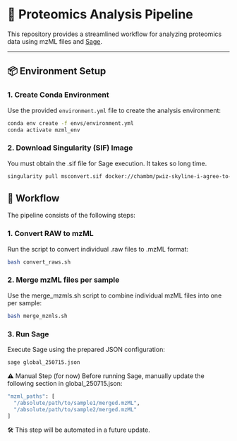 # 🧪 Proteomics Analysis Pipeline

This repository provides a streamlined workflow for analyzing proteomics data using mzML files and [Sage](https://github.com/lazear/sage).

---

## 📦 Environment Setup

### 1. Create Conda Environment

Use the provided `environment.yml` file to create the analysis environment:

```bash
conda env create -f envs/environment.yml
conda activate mzml_env
```
### 2. Download Singularity (SIF) Image
You must obtain the .sif file for Sage execution.
It takes so long time.
```bash
singularity pull msconvert.sif docker://chambm/pwiz-skyline-i-agree-to-the-vendor-licenses
```

## 🔁 Workflow
The pipeline consists of the following steps:

### 1. Convert RAW to mzML
Run the script to convert individual .raw files to .mzML format:

```bash
bash convert_raws.sh
```
### 2. Merge mzML files per sample
Use the merge_mzmls.sh script to combine individual mzML files into one per sample:
```bash
bash merge_mzmls.sh
```
### 3. Run Sage
Execute Sage using the prepared JSON configuration:

```bash
sage global_250715.json
```
⚠️ Manual Step (for now)
Before running Sage, manually update the following section in global_250715.json:

```bash
"mzml_paths": [
  "/absolute/path/to/sample1/merged.mzML",
  "/absolute/path/to/sample2/merged.mzML"
]
```
🛠 This step will be automated in a future update.

